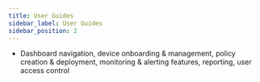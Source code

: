 ```yaml
---
title: User Guides
sidebar_label: User Guides
sidebar_position: 2
---
```


- Dashboard navigation, device onboarding & management, policy creation & deployment, monitoring & alerting features, reporting, user access control
